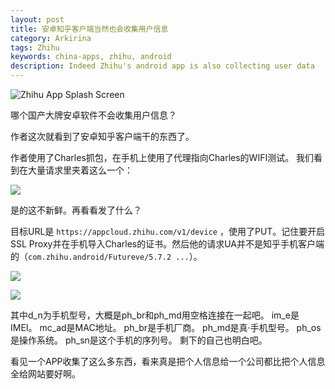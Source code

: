 ```yaml
---
layout: post
title: 安卓知乎客户端当然也会收集用户信息
category: Arkirina
tags: Zhihu
keywords: china-apps, zhihu, android
description: Indeed Zhihu's android app is also collecting user data
---
```


![Zhihu App Splash Screen](https://pic1.zhimg.com/v2-79f1f95eb4f8c4ded879c7bef82d5124_hdpi.png)

哪个国产大牌安卓软件不会收集用户信息？

作者这次就看到了安卓知乎客户端干的东西了。

作者使用了Charles抓包，在手机上使用了代理指向Charles的WIFI测试。
我们看到在大量请求里夹着这么一个：

![](https://coding.net/u/ice1000/p/Images/git/raw/master/blog-img/akirina/zhihu-collecting-user-data-1.png)

是的这不新鲜。再看看发了什么？

目标URL是 `https://appcloud.zhihu.com/v1/device` ，使用了PUT。记住要开启SSL Proxy并在手机导入Charles的证书。然后他的请求UA并不是知乎手机客户端的（`com.zhihu.android/Futureve/5.7.2 ...`）。

![](https://coding.net/u/ice1000/p/Images/git/raw/master/blog-img/akirina/zhihu-collecting-user-data-2.png)

![](https://coding.net/u/ice1000/p/Images/git/raw/master/blog-img/akirina/zhihu-collecting-user-data-3.png)

其中d\_n为手机型号，大概是ph\_br和ph\_md用空格连接在一起吧。
im\_e是IMEI。
mc\_ad是MAC地址。
ph\_br是手机厂商。
ph\_md是真·手机型号。
ph\_os是操作系统。
ph\_sn是这个手机的序列号。
剩下的自己也明白吧。

看见一个APP收集了这么多东西，看来真是把个人信息给一个公司都比把个人信息全给网站要好啊。
